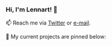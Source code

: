 ### Hi, I'm Lennart! 👋

📫 Reach me via [Twitter](https://twitter.com/l_oelschlaeger) or [e-mail](mailto:oelschlaeger.lennart@gmail.com).

🔭 My current projects are pinned below:
